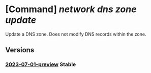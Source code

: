 # [Command] _network dns zone update_

Update a DNS zone. Does not modify DNS records within the zone.

## Versions

### [2023-07-01-preview](/Resources/mgmt-plane/L3N1YnNjcmlwdGlvbnMve30vcmVzb3VyY2Vncm91cHMve30vcHJvdmlkZXJzL21pY3Jvc29mdC5uZXR3b3JrL2Ruc3pvbmVzL3t9/2023-07-01-preview.xml) **Stable**

<!-- mgmt-plane /subscriptions/{}/resourcegroups/{}/providers/microsoft.network/dnszones/{} 2023-07-01-preview -->
